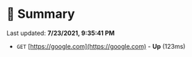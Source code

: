 # 📖 Summary
Last updated: **7/23/2021, 9:35:41 PM**

- `GET` [https://google.com](https://google.com) - **Up** (123ms)
